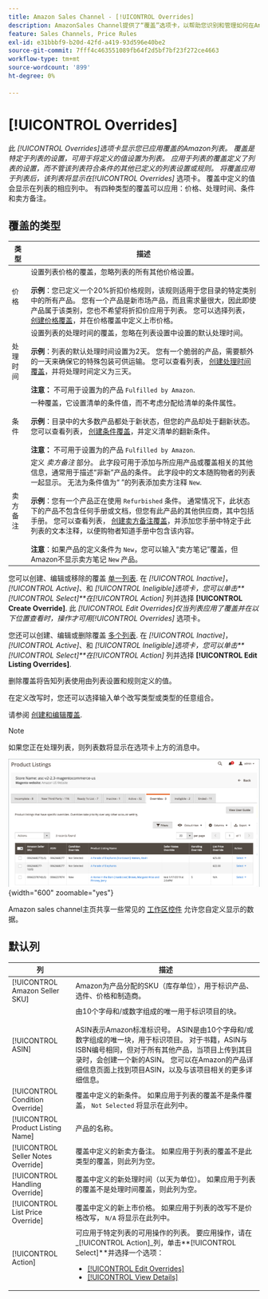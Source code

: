 ```yaml
---
title: Amazon Sales Channel - [!UICONTROL Overrides]
description: AmazonSales Channel提供了“覆盖”选项卡，以帮助您识别和管理如何在Amazon列表中应用覆盖。
feature: Sales Channels, Price Rules
exl-id: e31bbbf9-b20d-42fd-a419-93d596e40be2
source-git-commit: 7fff4c463551089fb64f2d5bf7bf23f272ce4663
workflow-type: tm+mt
source-wordcount: '899'
ht-degree: 0%

---
```


# [!UICONTROL Overrides]

此 _[!UICONTROL Overrides]_选项卡显示您已应用覆盖的Amazon列表。 覆盖是特定于列表的设置，可用于将定义的值设置为列表。 应用于列表的覆盖定义了列表的设置，而不管该列表符合条件的其他已定义的列表设置或规则。 将覆盖应用于列表后，该列表将显示在_[!UICONTROL Overrides]_ 选项卡。 覆盖中定义的值会显示在列表的相应列中。 有四种类型的覆盖可以应用：价格、处理时间、条件和卖方备注。

## 覆盖的类型

| 类型 | 描述 |
|---------------|----------------------------------------------------------------------------------------------------------------------------------------------------------------------------------------------------------------------------------------------------------------------------------------------------------------------------------------------------------------------------------------------------------------------------------------------------------------------------------------------------------------------------------------------------------------------------------------------------------------------------------------------------------------------------------------------------------------------------------------------------------------------------------------------------------------------------------------------------------------------------------------------------------------------------------------------------------------------------------------------------------------------------------|
| 价格 | 设置列表价格的覆盖，忽略列表的所有其他价格设置。 <br><br>**示例**：您已定义一个20%折扣价格规则，该规则适用于您目录的特定类别中的所有产品。 您有一个产品是新市场产品，而且需求量很大，因此即使产品属于该类别，您也不希望将折扣价应用于列表。 您可以选择列表， [创建价格覆盖](./creating-editing-overrides.md#edit-override-single-listing)，并在价格覆盖中定义上市价格。 |
| 处理时间 | 设置列表的处理时间的覆盖，忽略在列表设置中设置的默认处理时间。<br><br>**示例**：列表的默认处理时间设置为2天。 您有一个脆弱的产品，需要额外的一天来确保它的特殊包装可供运输。 您可以查看列表， [创建处理时间覆盖](./creating-editing-overrides.md#edit-override-single-listing)，并将处理时间定义为三天。<br><br>**注意：** 不可用于设置为的产品 `Fulfilled by Amazon`. |
| 条件 | 一种覆盖，它设置清单的条件值，而不考虑分配给清单的条件属性。<br><br>**示例**：目录中的大多数产品都处于新状态，但您的产品却处于翻新状态。 您可以查看列表， [创建条件覆盖](./creating-editing-overrides.md#edit-override-single-listing)，并定义清单的翻新条件。<br><br>**注意：** 不可用于设置为的产品 `Fulfilled by Amazon`. |
| 卖方备注 | 定义 _卖方备注_ 部分。 此字段可用于添加与所应用产品或覆盖相关的其他信息，通常用于描述“非新”产品的条件。 此字段中的文本随购物者的列表一起显示。 无法为条件值为“ ”的列表添加卖方注释 `New`. <br><br>**示例**：您有一个产品正在使用 `Refurbished` 条件。 通常情况下，此状态下的产品不包含任何手册或文档，但您有此产品的其他供应商，其中包括手册。 您可以查看列表， [创建卖方备注覆盖](./creating-editing-overrides.md#edit-override-single-listing)，并添加您手册中特定于此列表的文本注释，以便购物者知道手册中包含该内容。<br><br>**注意**：如果产品的定义条件为 `New`，您可以输入“卖方笔记”覆盖，但Amazon不显示卖方笔记 `New` 产品。 |

您可以创建、编辑或移除的覆盖 [单一列表](./creating-editing-overrides.md#edit-override-single-listing). 在 _[!UICONTROL Inactive]_，_[!UICONTROL Active]_、和 _[!UICONTROL Ineligible]_选项卡，您可以单击&#x200B;**[!UICONTROL Select]**在_[!UICONTROL Action]_ 列并选择 **[!UICONTROL Create Override]**. 此 _[!UICONTROL Edit Overrides]_仅当列表应用了覆盖并在以下位置查看时，操作才可用_[!UICONTROL Overrides]_ 选项卡。

您还可以创建、编辑或删除覆盖 [多个列表](./creating-editing-overrides.md#edit-override-multiple-listings). 在 _[!UICONTROL Inactive]_，_[!UICONTROL Active]_、和 _[!UICONTROL Ineligible]_选项卡，您可以单击&#x200B;**[!UICONTROL Select]**在_[!UICONTROL Action]_ 列并选择 **[!UICONTROL Edit Listing Overrides]**.

删除覆盖将告知列表使用由列表设置和规则定义的值。

在定义改写时，您还可以选择输入单个改写类型或类型的任意组合。

请参阅 [创建和编辑覆盖](./creating-editing-overrides.md).

>[!NOTE]
>
>如果您正在处理列表，则列表数将显示在选项卡上方的消息中。

![“覆盖”选项卡](assets/amazon-overrides.png){width="600" zoomable="yes"}

Amazon sales channel主页共享一些常见的 [工作区控件](./workspace-controls.md) 允许您自定义显示的数据。

## 默认列

| 列 | 描述 |
|------------------------------------|------------------------------------------------------------------------------------------------------------------------------------------------------------------------------------------------------------------------------------------------------------------------------------------------------------------------------------------------------------------------------------------------------------------------------------------------------------------------------------|
| [!UICONTROL Amazon Seller SKU] | Amazon为产品分配的SKU（库存单位），用于标识产品、选件、价格和制造商。 |
| [!UICONTROL ASIN] | 由10个字母和/或数字组成的唯一用于标识项目的块。<br><br>ASIN表示Amazon标准标识号。 ASIN是由10个字母和/或数字组成的唯一块，用于标识项目。 对于书籍，ASIN与ISBN编号相同，但对于所有其他产品，当项目上传到其目录时，会创建一个新的ASIN。 您可以在Amazon的产品详细信息页面上找到项目ASIN，以及与该项目相关的更多详细信息。 |
| [!UICONTROL Condition Override] | 覆盖中定义的新条件。 如果应用于列表的覆盖不是条件覆盖， `Not Selected` 将显示在此列中。 |
| [!UICONTROL Product Listing Name] | 产品的名称。 |
| [!UICONTROL Seller Notes Override] | 覆盖中定义的新卖方备注。 如果应用于列表的覆盖不是此类型的覆盖，则此列为空。 |
| [!UICONTROL Handling Override] | 覆盖中定义的新处理时间（以天为单位）。 如果应用于列表的覆盖不是处理时间覆盖，则此列为空。 |
| [!UICONTROL List Price Override] | 覆盖中定义的新上市价格。 如果应用于列表的改写不是价格改写， `N/A` 将显示在此列中。 |
| [!UICONTROL Action] | 可应用于特定列表的可用操作的列表。 要应用操作，请在 _[!UICONTROL Action]_列，单击&#x200B;**[!UICONTROL Select]**并选择一个选项：<ul><li>[[!UICONTROL Edit Overrides]](./creating-editing-overrides.md#edit-override-single-listing)</li><li>[[!UICONTROL View Details]](./product-listing-details.md)</li></ul> |
